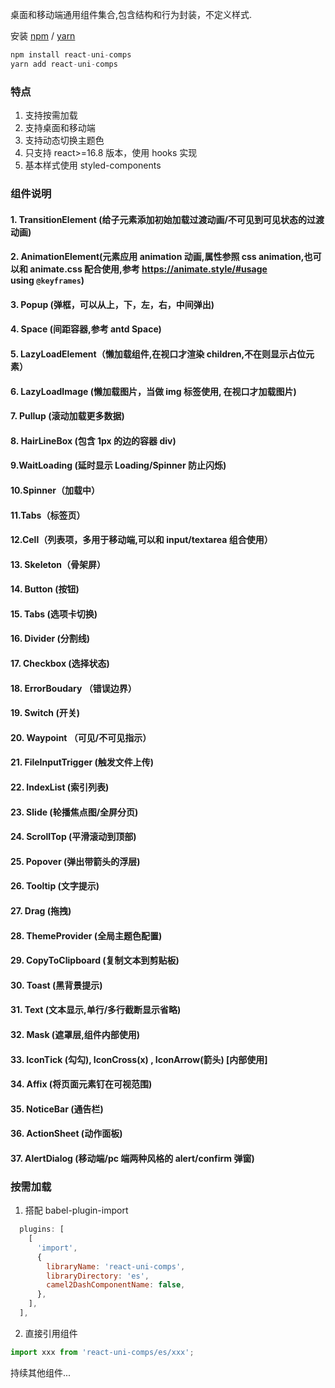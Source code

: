 桌面和移动端通用组件集合,包含结构和行为封装，不定义样式.

安装 [npm](https://npmjs.org/) / [yarn](https://yarnpkg.com)

```js
npm install react-uni-comps
yarn add react-uni-comps
```

### 特点

1. 支持按需加载
2. 支持桌面和移动端
3. 支持动态切换主题色
4. 只支持 react>=16.8 版本，使用 hooks 实现
5. 基本样式使用 styled-components

### 组件说明

#### 1. TransitionElement (给子元素添加初始加载过渡动画/不可见到可见状态的过渡动画)

#### 2. AnimationElement(元素应用 animation 动画,属性参照 css animation,也可以和 animate.css 配合使用,参考 https://animate.style/#usage using `@keyframes`)

#### 3. Popup (弹框，可以从上，下，左，右，中间弹出)

#### 4. Space (间距容器,参考 antd Space)

#### 5. LazyLoadElement（懒加载组件,在视口才渲染 children,不在则显示占位元素）

#### 6. LazyLoadImage (懒加载图片，当做 img 标签使用, 在视口才加载图片)

#### 7. Pullup (滚动加载更多数据)

#### 8. HairLineBox (包含 1px 的边的容器 div)

#### 9.WaitLoading (延时显示 Loading/Spinner 防止闪烁)

#### 10.Spinner（加载中）

#### 11.Tabs（标签页）

#### 12.Cell（列表项，多用于移动端,可以和 input/textarea 组合使用）

#### 13. Skeleton（骨架屏）

#### 14. Button (按钮)

#### 15. Tabs (选项卡切换)

#### 16. Divider (分割线)

#### 17. Checkbox (选择状态)

#### 18. ErrorBoudary （错误边界）

#### 19. Switch (开关)

#### 20. Waypoint （可见/不可见指示）

#### 21. FileInputTrigger (触发文件上传)

#### 22. IndexList (索引列表)

#### 23. Slide (轮播焦点图/全屏分页)

#### 24. ScrollTop (平滑滚动到顶部)

#### 25. Popover (弹出带箭头的浮层)

#### 26. Tooltip (文字提示)

#### 27. Drag (拖拽)

#### 28. ThemeProvider (全局主题色配置)

#### 29. CopyToClipboard (复制文本到剪贴板)

#### 30. Toast (黑背景提示)

#### 31. Text (文本显示,单行/多行截断显示省略)

#### 32. Mask (遮罩层,组件内部使用)

#### 33. IconTick (勾勾), IconCross(x) , IconArrow(箭头) [内部使用]

#### 34. Affix (将页面元素钉在可视范围)

#### 35. NoticeBar (通告栏)

#### 36. ActionSheet (动作面板)

#### 37. AlertDialog (移动端/pc 端两种风格的 alert/confirm 弹窗)

### 按需加载

1. 搭配 babel-plugin-import

```js
  plugins: [
    [
      'import',
      {
        libraryName: 'react-uni-comps',
        libraryDirectory: 'es',
        camel2DashComponentName: false,
      },
    ],
  ],
```

2. 直接引用组件

```js
import xxx from 'react-uni-comps/es/xxx';
```

持续其他组件...
